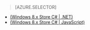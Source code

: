 > [AZURE.SELECTOR]
- [(Windows 8.x Store C# | .NET)](/documentation/articles/mobile-services-dotnet-backend-windows-store-dotnet-aad-graph-info/)
- [(Windows 8.x Store C# | JavaScript)](/documentation/articles/mobile-services-javascript-backend-windows-store-dotnet-aad-graph-info/)
